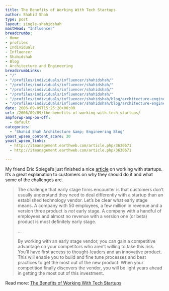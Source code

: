 ```yaml
---
title: The Benefits of Working With Tech Startups
author: Shahid Shah
type: post
layout: single-shahidshah
mastHead: "Influencer"
breadcrumbs:
- Home
- profiles
- Individuals
- Influencer
- Shahidshah
- Blog
- Architecture and Engineering
breadcrumbLinks:
- "/"
- "/profiles/individuals/influencer/shahidshah/"
- "/profiles/individuals/influencer/shahidshah/"
- "/profiles/individuals/influencer/shahidshah/"
- "/profiles/individuals/influencer/shahidshah/"
- "/profiles/individuals/influencer/shahidshah/blog/architecture-engineering/"
- "/profiles/individuals/influencer/shahidshah/blog/architecture-engineering/"
date: 2006-09-09T15:25:20+00:00
url: /2006/09/09/the-benefits-of-working-with-tech-startups/
ampforwp-amp-on-off:
  - default
categories:
  - 'Shahid Shah Architecture &amp; Engineering Blog'
yoast_wpseo_content_score: 30
yoast_wpseo_links:
  - http://itmanagement.earthweb.com/article.php/3630671
  - http://itmanagement.earthweb.com/article.php/3630671

---
```

My friend Eric Spiegel&#8217;s just finished a nice [article][1] on working with startups. It&#8217;s a great explanation to customers on why they should do it and what some of the challenges are.

> The challenge that early stage firms encounter is that customers don&#8217;t usually understand they need to deal differently with a startup than an established technology vendor. Let&#8217;s be clear what early stage means. A company with 50 employees, a few million in revenue and a version three product is _not_ early stage. A company with a handful of employees and almost no revenue with a version one (or beta) product is most definitely early stage. 
> 
> &#8230; 
> 
> By working with an early stage vendor, you can gain a competitive advantage on your competitors who aren&#8217;t willing to take this risk. You&#8217;ll have first access to thought-leaders and an innovative product. This will enable you to build and fine tune processes and best practices to get the most out of the new product. When your competition finally discovers the vendor, you will be light years ahead in getting the most out of this investment. 

Read more: [The Benefits of Working With Tech Startups][1]

 [1]: http://itmanagement.earthweb.com/article.php/3630671